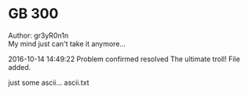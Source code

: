 # GB 300  

Author: gr3yR0n1n  
My mind just can't take it anymore...  

2016-10-14 14:49:22	Problem confirmed	resolved	The ultimate troll! File added.  

just some ascii...	ascii.txt  
